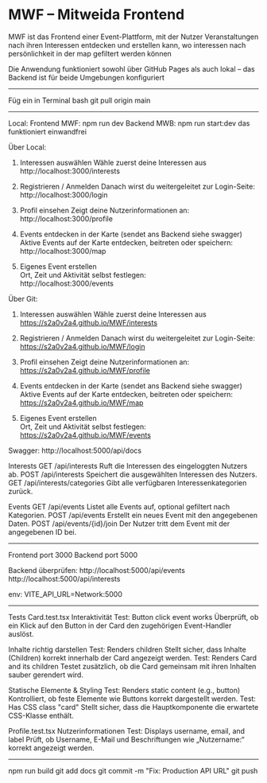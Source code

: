 # MWF – Mitweida Frontend #


MWF ist das Frontend einer Event-Plattform, mit der Nutzer Veranstaltungen nach ihren Interessen entdecken und erstellen kann, wo interessen nach persönlichkeit in der map gefiltert werden können

Die Anwendung funktioniert sowohl über GitHub Pages als auch lokal – das Backend ist für beide Umgebungen konfiguriert

---------------------------------------------------------------------------------------------------------------

Füg ein in Terminal bash
git pull origin main

---------------------------------------------------------------------------------------------------------------

Local: 
Frontend MWF: npm run dev
Backend MWB: npm run start:dev
das funktioniert einwandfrei

Über Local:
1. Interessen auswählen 
   Wähle zuerst deine Interessen aus
http://localhost:3000/interests 

2. Registrieren / Anmelden 
   Danach wirst du weitergeleitet zur Login-Seite:  
   http://localhost:3000/login

3. Profil einsehen
   Zeigt deine Nutzerinformationen an:  
   http://localhost:3000/profile

4. Events entdecken in der Karte (sendet ans Backend siehe swagger) 
   Aktive Events auf der Karte entdecken, beitreten oder speichern:  
   http://localhost:3000/map

5. Eigenes Event erstellen  
   Ort, Zeit und Aktivität selbst festlegen:  
   http://localhost:3000/events






Über Git:
1. Interessen auswählen 
   Wähle zuerst deine Interessen aus
   https://s2a0v2a4.github.io/MWF/interests

2. Registrieren / Anmelden 
   Danach wirst du weitergeleitet zur Login-Seite:  
   https://s2a0v2a4.github.io/MWF/login

3. Profil einsehen
   Zeigt deine Nutzerinformationen an:  
   https://s2a0v2a4.github.io/MWF/profile

4. Events entdecken in der Karte (sendet ans Backend siehe swagger) 
   Aktive Events auf der Karte entdecken, beitreten oder speichern:  
   https://s2a0v2a4.github.io/MWF/map

5. Eigenes Event erstellen  
   Ort, Zeit und Aktivität selbst festlegen:  
   https://s2a0v2a4.github.io/MWF/events



  Swagger:
http://localhost:5000/api/docs
 
Interests
GET /api/interests
Ruft die Interessen des eingeloggten Nutzers ab.
POST /api/interests
Speichert die ausgewählten Interessen des Nutzers.
GET /api/interests/categories
Gibt alle verfügbaren Interessenkategorien zurück.

Events
GET /api/events
Listet alle Events auf, optional gefiltert nach Kategorien.
POST /api/events
Erstellt ein neues Event mit den angegebenen Daten.
POST /api/events/{id}/join
Der Nutzer tritt dem Event mit der angegebenen ID bei.

---------------------------------------------------------------------------------------------------------------


Frontend port 3000
Backend port 5000

Backend überprüfen:
http://localhost:5000/api/events
http://localhost:5000/api/interests

env:
VITE_API_URL=Network:5000

---------------------------------------------------------------------------------------------------------------
Tests
Card.test.tsx
Interaktivität
Test: Button click event works
Überprüft, ob ein Klick auf den Button in der Card den zugehörigen Event-Handler auslöst.

Inhalte richtig darstellen
Test: Renders children
Stellt sicher, dass Inhalte (Children) korrekt innerhalb der Card angezeigt werden.
Test: Renders Card and its children
Testet zusätzlich, ob die Card gemeinsam mit ihren Inhalten sauber gerendert wird.

Statische Elemente & Styling
Test: Renders static content (e.g., button)
Kontrolliert, ob feste Elemente wie Buttons korrekt dargestellt werden.
Test: Has CSS class "card"
Stellt sicher, dass die Hauptkomponente die erwartete CSS-Klasse enthält.

Profile.test.tsx
Nutzerinformationen
Test: Displays username, email, and label
Prüft, ob Username, E-Mail und Beschriftungen wie „Nutzername:“ korrekt angezeigt werden.



---------------------------------------------------------------------------------------------------------------



npm run build
git add docs
git commit -m "Fix: Production API URL"
git push